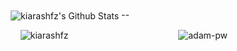 <div align="center">

<img align="center" src="https://github-readme-stats.vercel.app/api?username=kiarashfz&include_all_commits=true&count_private=true&show_icons=true&line_height=20&title_color=7A7ADB&icon_color=2234AE&text_color=D3D3D3&bg_color=0,000000,130F40" alt="kiarashfz's Github Stats">
--
<p><img align="right" src="https://github.com/Adam-pw/Adam-pw/blob/main/animation_500_kxa883sd.gif" alt="adam-pw" /></p>
<p><img align="center"
    src="https://github-readme-stats.vercel.app/api/top-langs?username=kiarashfz&show_icons=true&locale=en&bg_color=0d1117&text_color=ffffff&layout=compact"
    alt="kiarashfz" 
    bg_color=#808080/></p>
